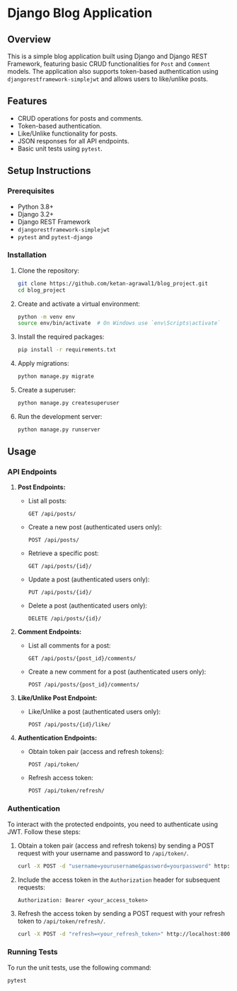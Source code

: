 # Django Blog Application

## Overview

This is a simple blog application built using Django and Django REST Framework, featuring basic CRUD functionalities for `Post` and `Comment` models. The application also supports token-based authentication using `djangorestframework-simplejwt` and allows users to like/unlike posts.

## Features

- CRUD operations for posts and comments.
- Token-based authentication.
- Like/Unlike functionality for posts.
- JSON responses for all API endpoints.
- Basic unit tests using `pytest`.

## Setup Instructions

### Prerequisites

- Python 3.8+
- Django 3.2+
- Django REST Framework
- `djangorestframework-simplejwt`
- `pytest` and `pytest-django`

### Installation

1. Clone the repository:

    ```bash
    git clone https://github.com/ketan-agrawal1/blog_project.git
    cd blog_project
    ```

2. Create and activate a virtual environment:

    ```bash
    python -m venv env
    source env/bin/activate  # On Windows use `env\Scripts\activate`
    ```

3. Install the required packages:

    ```bash
    pip install -r requirements.txt
    ```

4. Apply migrations:

    ```bash
    python manage.py migrate
    ```

5. Create a superuser:

    ```bash
    python manage.py createsuperuser
    ```

6. Run the development server:

    ```bash
    python manage.py runserver
    ```

## Usage

### API Endpoints

1. **Post Endpoints:**

    - List all posts:
        ```
        GET /api/posts/
        ```
    - Create a new post (authenticated users only):
        ```
        POST /api/posts/
        ```
    - Retrieve a specific post:
        ```
        GET /api/posts/{id}/
        ```
    - Update a post (authenticated users only):
        ```
        PUT /api/posts/{id}/
        ```
    - Delete a post (authenticated users only):
        ```
        DELETE /api/posts/{id}/
        ```

2. **Comment Endpoints:**

    - List all comments for a post:
        ```
        GET /api/posts/{post_id}/comments/
        ```
    - Create a new comment for a post (authenticated users only):
        ```
        POST /api/posts/{post_id}/comments/
        ```

3. **Like/Unlike Post Endpoint:**

    - Like/Unlike a post (authenticated users only):
        ```
        POST /api/posts/{id}/like/
        ```

4. **Authentication Endpoints:**

    - Obtain token pair (access and refresh tokens):
        ```
        POST /api/token/
        ```
    - Refresh access token:
        ```
        POST /api/token/refresh/
        ```

### Authentication

To interact with the protected endpoints, you need to authenticate using JWT. Follow these steps:

1. Obtain a token pair (access and refresh tokens) by sending a POST request with your username and password to `/api/token/`.

    ```bash
    curl -X POST -d "username=yourusername&password=yourpassword" http://localhost:8000/api/token/
    ```

2. Include the access token in the `Authorization` header for subsequent requests:

    ```
    Authorization: Bearer <your_access_token>
    ```

3. Refresh the access token by sending a POST request with your refresh token to `/api/token/refresh/`.

    ```bash
    curl -X POST -d "refresh=<your_refresh_token>" http://localhost:8000/api/token/refresh/
    ```

### Running Tests

To run the unit tests, use the following command:

```bash
pytest
